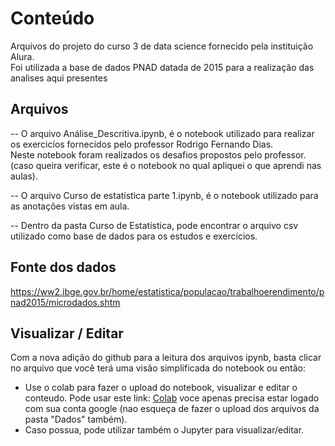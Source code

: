 # Conteúdo

Arquivos do projeto do curso 3 de data science fornecido pela instituição Alura.<br>
Foi utilizada a base de dados PNAD datada de 2015 para a realização das analises aqui presentes<br>

## Arquivos

-- O arquivo Análise_Descritiva.ipynb, é o notebook utilizado para realizar os exercicíos fornecidos pelo professor Rodrigo Fernando Dias.<br> 
Neste notebook foram realizados os desafios propostos pelo professor. (caso queira verificar, este é o notebook no qual apliquei o que aprendi nas aulas).

-- O arquivo Curso de estatística parte 1.ipynb, é o notebook utilizado para as anotações vistas em aula.

-- Dentro da pasta Curso de Estatística, pode encontrar o arquivo csv utilizado como base de dados para os estudos e exercícios.

## Fonte dos dados
https://ww2.ibge.gov.br/home/estatistica/populacao/trabalhoerendimento/pnad2015/microdados.shtm

## Visualizar / Editar

Com a nova adição do github para a leitura dos arquivos ipynb, basta clicar no arquivo que você terá uma visão simplificada do notebook ou então:
  -  Use o colab para fazer o upload do notebook, visualizar e editar o conteudo. Pode usar este link: [Colab](https://colab.research.google.com/) 
  voce apenas precisa estar logado com sua conta google (nao esqueça de fazer o upload dos arquivos da pasta "Dados" também).
  - Caso possua, pode utilizar também o Jupyter para visualizar/editar.
